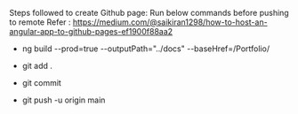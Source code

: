 Steps followed to create Github page:
Run below commands before pushing to remote
Refer : https://medium.com/@saikiran1298/how-to-host-an-angular-app-to-github-pages-ef1900f88aa2

* ng build --prod=true --outputPath="../docs" --baseHref=/Portfolio/

* git add .

* git commit 

* git push -u origin main 